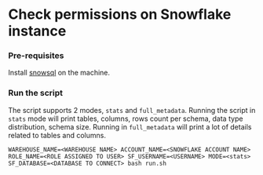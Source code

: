 # Check permissions on Snowflake instance

### Pre-requisites

Install [snowsql](https://docs.snowflake.com/en/user-guide/snowsql-install-config) on the machine.

### Run the script

The script supports 2 modes, `stats` and `full_metadata`. Running the script in `stats` mode
will print tables, columns, rows count per schema, data type distribution, schema size. 
Running in `full_metadata` will print a lot of details related to tables and columns.

```shell
WAREHOUSE_NAME=<WAREHOUSE NAME> ACCOUNT_NAME=<SNOWFLAKE ACCOUNT NAME> ROLE_NAME=<ROLE ASSIGNED TO USER> SF_USERNAME=<USERNAME> MODE=<stats> SF_DATABASE=<DATABASE TO CONNECT> bash run.sh
```
